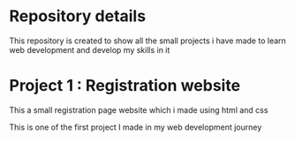 <h1>Repository details</h1> 
This repository is created to show all the small projects i have made to learn web development and develop my skills in it

<h1>Project 1 : Registration website</h1>
<p>This a small registration page website which i made using html and css</p>
<p>This is one of the first project I made in my web development journey</p>
